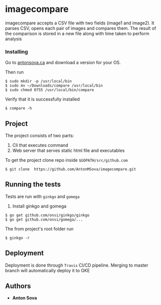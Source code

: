 # imagecompare

imagecompare accepts a CSV file with two fields (image1 and image2). It parses CSV, opens each pair of images and compares them. The result of the comparison is stored in a new file along with time taken to perform analysis


### Installing

Go to [antonsova.ca](https://antonsova.ca) and download a version for your OS.

Then run

```
$ sudo mkdir -p /usr/local/bin
$ sudo mv ~/Downloads/compare /usr/local/bin
$ sudo chmod 0755 /usr/local/bin/compare
```

Verify that it is successfully installed

```
$ compare -h
```

## Project

The project consists of two parts:
1. Cli that executes command
2. Web server that serves static html file and executables

To get the project clone repo inside `$GOPATH/src/github.com`

```
$ git clone  https://github.com/AntonMSova/imagecompare.git
```

## Running the tests

Tests are run with `ginkgo` and `gomega`

1. Install ginkgo and gomega

```
$ go get github.com/onsi/ginkgo/ginkgo
$ go get github.com/onsi/gomega/...
```

The from project's root folder run

```
$ ginkgo -r
```

## Deployment

Deployment is done through `Travis` CI/CD pipeline. Merging to master branch will automatically deploy it to GKE

## Authors

* **Anton Sova**